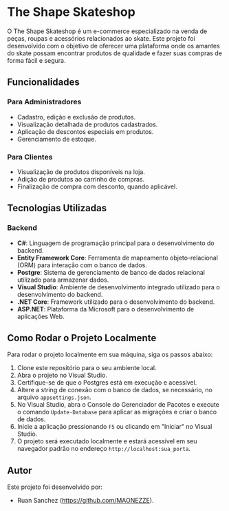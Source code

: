 # The Shape Skateshop

O The Shape Skateshop é um e-commerce especializado na venda de peças, roupas e acessórios relacionados ao skate. Este projeto foi desenvolvido com o objetivo de oferecer uma plataforma onde os amantes do skate possam encontrar produtos de qualidade e fazer suas compras de forma fácil e segura.

## Funcionalidades

### Para Administradores
- Cadastro, edição e exclusão de produtos.
- Visualização detalhada de produtos cadastrados.
- Aplicação de descontos especiais em produtos.
- Gerenciamento de estoque.

### Para Clientes
- Visualização de produtos disponíveis na loja.
- Adição de produtos ao carrinho de compras.
- Finalização de compra com desconto, quando aplicável.

## Tecnologias Utilizadas

### Backend
- **C#**: Linguagem de programação principal para o desenvolvimento do backend.
- **Entity Framework Core**: Ferramenta de mapeamento objeto-relacional (ORM) para interação com o banco de dados.
- **Postgre**: Sistema de gerenciamento de banco de dados relacional utilizado para armazenar dados.
- **Visual Studio**: Ambiente de desenvolvimento integrado utilizado para o desenvolvimento do backend.
- **.NET Core**: Framework utilizado para o desenvolvimento do backend.
- **ASP.NET**: Plataforma da Microsoft para o desenvolvimento de aplicações Web.

## Como Rodar o Projeto Localmente

Para rodar o projeto localmente em sua máquina, siga os passos abaixo:

1. Clone este repositório para o seu ambiente local.
2. Abra o projeto no Visual Studio.
3. Certifique-se de que o Postgres está em execução e acessível.
4. Altere a string de conexão com o banco de dados, se necessário, no arquivo `appsettings.json`.
5. No Visual Studio, abra o Console do Gerenciador de Pacotes e execute o comando `Update-Database` para aplicar as migrações e criar o banco de dados.
6. Inicie a aplicação pressionando `F5` ou clicando em "Iniciar" no Visual Studio.
7. O projeto será executado localmente e estará acessível em seu navegador padrão no endereço `http://localhost:sua_porta`.

## Autor

Este projeto foi desenvolvido por:
 - Ruan Sanchez (https://github.com/MAONEZZE).
